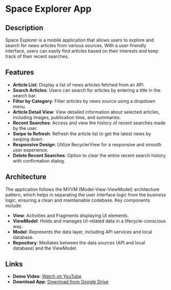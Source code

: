 # Space Explorer App

## Description
Space Explorer is a mobile application that allows users to explore and search for news articles from various sources. With a user-friendly interface, users can easily find articles based on their interests and keep track of their recent searches.

## Features
- **Article List**: Display a list of news articles fetched from an API.
- **Search Articles**: Users can search for articles by entering a title in the search bar.
- **Filter by Category**: Filter articles by news source using a dropdown menu.
- **Article Detail View**: View detailed information about selected articles, including images, publication time, and summaries.
- **Recent Searches**: Access and view the history of recent searches made by the user.
- **Swipe to Refresh**: Refresh the article list to get the latest news by swiping down.
- **Responsive Design**: Utilize RecyclerView for a responsive and smooth user experience.
- **Delete Recent Searches**: Option to clear the entire recent search history with confirmation dialog.

## Architecture
The application follows the MVVM (Model-View-ViewModel) architecture pattern, which helps in separating the user interface logic from the business logic, ensuring a clean and maintainable codebase. Key components include:
- **View**: Activities and Fragments displaying UI elements.
- **ViewModel**: Holds and manages UI-related data in a lifecycle-conscious way.
- **Model**: Represents the data layer, including API services and local database.
- **Repository**: Mediates between the data sources (API and local database) and the ViewModel.

## Links
- **Demo Video**: [Watch on YouTube](https://youtu.be/vwiLhgcFNBw)
- **Download App**: [Download from Google Drive](https://drive.google.com/file/d/1ae6pkDtuKsLCol7aJg0VEUHAuG8RVe7-/view?usp=sharing)
